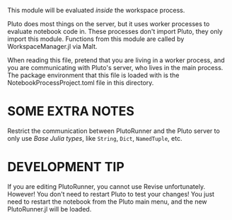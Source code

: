This module will be evaluated _inside_ the workspace process.

Pluto does most things on the server, but it uses worker processes to evaluate notebook code in.
These processes don't import Pluto, they only import this module.
Functions from this module are called by WorkspaceManager.jl via Malt.

When reading this file, pretend that you are living in a worker process,
and you are communicating with Pluto's server, who lives in the main process.
The package environment that this file is loaded with is the NotebookProcessProject.toml file in this directory.

# SOME EXTRA NOTES

Restrict the communication between PlutoRunner and the Pluto server to only use *Base Julia types*, like `String`, `Dict`, `NamedTuple`, etc.

# DEVELOPMENT TIP
If you are editing PlutoRunner, you cannot use Revise unfortunately.
However! You don't need to restart Pluto to test your changes! You just need to restart the notebook from the Pluto main menu, and the new PlutoRunner.jl will be loaded.